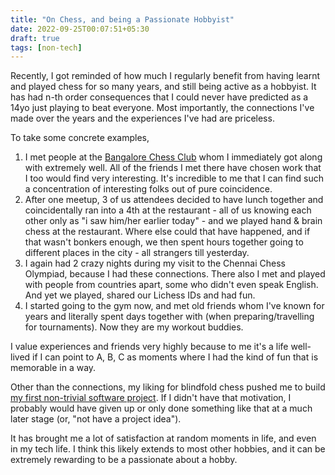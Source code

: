 ```yaml
---
title: "On Chess, and being a Passionate Hobbyist"
date: 2022-09-25T00:07:51+05:30
draft: true
tags: [non-tech]
---
```


Recently, I got reminded of how much I regularly benefit from having learnt and played chess for so many years, and
still being active as a hobbyist. It has had n-th order consequences that I could never have predicted as a 14yo just
playing to beat everyone. Most importantly, the connections I've made over the years and the experiences I've had are
priceless.

To take some concrete examples,
1. I met people at the [Bangalore Chess Club](https://www.chessbase.in/news/Bangalore-Chess-Club-A-free-to-play-open-to-all-OTB-chess-club)
whom I immediately got along with extremely well. All of the friends I met there have chosen work that I too would find
very interesting. It's incredible to me that I can find such a concentration of interesting folks out of pure
coincidence.
2. After one meetup, 3 of us attendees decided to have lunch together and coincidentally ran into a 4th
at the restaurant - all of us knowing each other only as "i saw him/her earlier today" - and we played hand & brain
chess at the restaurant. Where else could that have happened, and if that wasn't bonkers enough, we then spent hours
together going to different places in the city - all strangers till yesterday.
3. I again had 2 crazy nights during my visit to the Chennai Chess Olympiad, because I had these
connections. There also I met and played with
people from countries apart, some who didn't even speak English. And yet we played, shared our Lichess IDs and had
fun.
4. I started going to the gym now, and met old friends whom I've known for years and literally spent
days together with (when preparing/travelling for tournaments). Now they are my workout buddies.

I value experiences and friends very highly because to me it's a life well-lived if I can point to A, B, C as moments
where I had the kind of fun that is memorable in a way.

Other than the connections, my liking for blindfold chess pushed me to build
[my first non-trivial software project](https://github.com/nikochiko/df-wizard-chess). If I didn't have that motivation,
I probably would have given up or only done something like that at a much later stage (or, "not have a
project idea").

It has brought me a lot of satisfaction at random moments in life, and even in my tech life. I think this
likely extends to most other hobbies, and it can be extremely rewarding to be a passionate about
a hobby.
